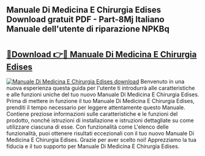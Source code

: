 ## Manuale Di Medicina E Chirurgia Edises Download gratuit PDF - Part-8Mj Italiano Manuale dell'utente di riparazione NPKBq

# <h2><a href="http://dfb5y3.blite.top/?on=Manuale+Di+Medicina+E+Chirurgia+Edises">🔗Download 👉🔴 Manuale Di Medicina E Chirurgia Edises</a></h2>

[![Manuale Di Medicina E Chirurgia Edises download](https://i.imgur.com/lujVjoI.png)](http://dfb5y3.blite.top/?on=Manuale+Di+Medicina+E+Chirurgia+Edises)
Benvenuto in una nuova esperienza questa guida per l'utente ti introdurrà alle caratteristiche e alle funzioni uniche del tuo nuovo Manuale Di Medicina E Chirurgia Edises. Prima di mettere in funzione il tuo Manuale Di Medicina E Chirurgia Edises, prenditi il tempo necessario per leggere attentamente questo Manuale. Contiene preziose informazioni sulle caratteristiche e le funzioni del prodotto, nonché istruzioni di installazione e istruzioni dettagliate su come utilizzare ciascuna di esse. Con funzionalità come L'elenco delle funzionalità, puoi ottenere risultati eccezionali con il tuo nuovo Manuale Di Medicina E Chirurgia Edises. Grazie per aver scelto noi! Apprezziamo la tua fiducia e il tuo supporto per Manuale Di Medicina E Chirurgia Edises.
